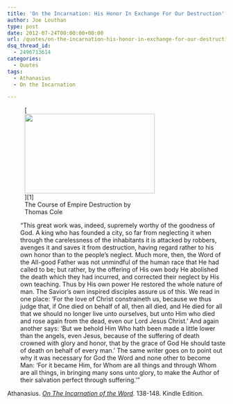 ```yaml
---
title: 'On the Incarnation: His Honor In Exchange For Our Destruction'
author: Joe Louthan
type: post
date: 2012-07-24T00:00:00+00:00
url: /quotes/on-the-incarnation-his-honor-in-exchange-for-our-destruction/
dsq_thread_id:
  - 2496713614
categories:
  - Quotes
tags:
  - Athanasius
  - On the Incarnation

---
```

<figure id="attachment_1585" style="width: 300px" class="wp-caption alignright">[<img class="size-medium wp-image-1585" title="Cole_Thomas_The_Course_of_Empire_Destruction_1836" alt="" src="https://i0.wp.com/theologic.us/wp-content/uploads/2012/12/Cole_Thomas_The_Course_of_Empire_Destruction_1836.jpg?resize=300%2C184" width="300" height="184" srcset="https://i0.wp.com/theologic.us/wp-content/uploads/2012/12/Cole_Thomas_The_Course_of_Empire_Destruction_1836.jpg?resize=300%2C184 300w, https://i0.wp.com/theologic.us/wp-content/uploads/2012/12/Cole_Thomas_The_Course_of_Empire_Destruction_1836.jpg?w=1000 1000w" sizes="(max-width: 300px) 100vw, 300px" data-recalc-dims="1" />][1]<figcaption class="wp-caption-text">The Course of Empire Destruction by Thomas Cole</figcaption></figure>

<p style="padding-left: 30px;">
  &#8220;This great work was, indeed, supremely worthy of the goodness of God. A king who has founded a city, so far from neglecting it when through the carelessness of the inhabitants it is attacked by robbers, avenges it and saves it from destruction, having regard rather to his own honor than to the people&#8217;s neglect. Much more, then, the Word of the All-good Father was not unmindful of the human race that He had called to be; but rather, by the offering of His own body He abolished the death which they had incurred, and corrected their neglect by His own teaching. Thus by His own power He restored the whole nature of man. The Savior&#8217;s own inspired disciples assure us of this. We read in one place: &#8216;For the love of Christ constraineth us, because we thus judge that, if One died on behalf of all, then all died, and He died for all that we should no longer live unto ourselves, but unto Him who died and rose again from the dead, even our Lord Jesus Christ.&#8217; And again another says: &#8216;But we behold Him Who hath been made a little lower than the angels, even Jesus, because of the suffering of death crowned with glory and honor, that by the grace of God He should taste of death on behalf of every man.&#8217; The same writer goes on to point out why it was necessary for God the Word and none other to become Man: &#8216;For it became Him, for Whom are all things and through Whom are all things, in bringing many sons unto glory, to make the Author of their salvation perfect through suffering.'&#8221;
</p>

Athanasius. <a href="https://www.amazon.com/dp/B003CYLD5C/ref=as_li_ss_til?tag=iamlipr-20&camp=0&creative=0&linkCode=as4&creativeASIN=B003CYLD5C&adid=1S8V1F2MD1Y96Z9KJAFC&" target="_blank"><em>On The Incarnation of the Word</em></a>. 138-148. Kindle Edition.

 [1]: https://i0.wp.com/theologic.us/wp-content/uploads/2012/12/Cole_Thomas_The_Course_of_Empire_Destruction_1836.jpg